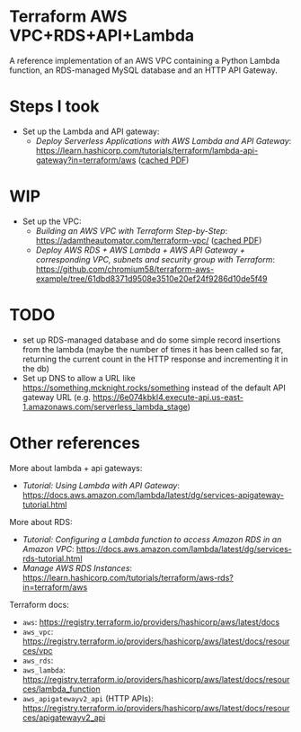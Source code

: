 # Terraform AWS VPC+RDS+API+Lambda

A reference implementation of an AWS VPC containing a Python Lambda function, an RDS-managed MySQL database and an HTTP API Gateway.

# Steps I took

- Set up the Lambda and API gateway:
    - _Deploy Serverless Applications with AWS Lambda and API Gateway_: https://learn.hashicorp.com/tutorials/terraform/lambda-api-gateway?in=terraform/aws ([cached PDF](https://github.com/armcknight/learn-terraform-lambda-api-gateway/blob/main/docs/Deploy%20Serverless%20Applications%20with%20AWS%20Lambda%20and%20API%20Gateway%20%7C%20Terraform%20-%20HashiCorp%20Learn.pdf))

# WIP

- Set up the VPC:
    - _Building an AWS VPC with Terraform Step-by-Step_: https://adamtheautomator.com/terraform-vpc/ ([cached PDF](https://github.com/armcknight/learn-terraform-lambda-api-gateway/blob/main/docs/Building%20an%20AWS%20VPC%20with%20Terraform%20Step-by-Step.pdf))
    - _Deploy AWS RDS + AWS Lambda + AWS API Gateway + corresponding VPC, subnets and security group with Terraform_: https://github.com/chromium58/terraform-aws-example/tree/61dbd8371d9508e3510e20ef24f9286d10de5f49

# TODO

- set up RDS-managed database and do some simple record insertions from the lambda (maybe the number of times it has been called so far, returning the current count in the HTTP response and incrementing it in the db)
- Set up DNS to allow a URL like https://something.mcknight.rocks/something instead of the default API gateway URL (e.g. https://6e074kbkl4.execute-api.us-east-1.amazonaws.com/serverless_lambda_stage)

# Other references

More about lambda + api gateways:
- _Tutorial: Using Lambda with API Gateway_: https://docs.aws.amazon.com/lambda/latest/dg/services-apigateway-tutorial.html

More about RDS:
- _Tutorial: Configuring a Lambda function to access Amazon RDS in an Amazon VPC_: https://docs.aws.amazon.com/lambda/latest/dg/services-rds-tutorial.html
- _Manage AWS RDS Instances_: https://learn.hashicorp.com/tutorials/terraform/aws-rds?in=terraform/aws

Terraform docs:
- `aws`: https://registry.terraform.io/providers/hashicorp/aws/latest/docs
- `aws_vpc`: https://registry.terraform.io/providers/hashicorp/aws/latest/docs/resources/vpc
- `aws_rds`:
- `aws_lambda`: https://registry.terraform.io/providers/hashicorp/aws/latest/docs/resources/lambda_function
- `aws_apigatewayv2_api` (HTTP APIs): https://registry.terraform.io/providers/hashicorp/aws/latest/docs/resources/apigatewayv2_api
